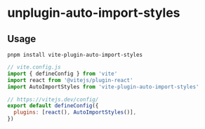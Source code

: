 # unplugin-auto-import-styles

## Usage

```
pnpm install vite-plugin-auto-import-styles
```

```js
// vite.config.js
import { defineConfig } from 'vite'
import react from '@vitejs/plugin-react'
import AutoImportStyles from 'vite-plugin-auto-import-styles'

// https://vitejs.dev/config/
export default defineConfig({
  plugins: [react(), AutoImportStyles()],
})

```